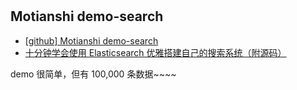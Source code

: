 # 


## Motianshi demo-search
- [\[github\] Motianshi demo-search](https://github.com/Motianshi/alldemo/tree/master/demo-search)
- [十分钟学会使用 Elasticsearch 优雅搭建自己的搜索系统（附源码）](https://mp.weixin.qq.com/s/C9fWBqiE6TzDXfiZmg8l9Q)

demo 很简单，但有 100,000 条数据~~~~